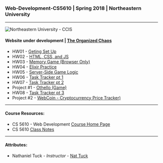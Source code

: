 ### Web-Development-CS5610 | Spring 2018 | Northeastern University
___
![Northeastern University - CCIS](https://www.northeastern.edu/guidelines/images/page/CCISLogo_S_bR.png)

#### Website under development | [The Organized Chaos](http://organizedchaos.me)
  * HW01 - [Geting Set Up](http://hw01.organizedchaos.me)
  * HW02 - [HTML, CSS, and JS](http://hw02.organizedchaos.me)
  * HW03 - [Memory Game (Browser Only)](https://github.com/vipul018/Web-Development-CS5610/tree/master/hw03/memory)
  * HW04 - [Elixir Practice](https://github.com/vipul018/Web-Development-CS5610/tree/master/hw04/calc)
  * HW05 - [Server-Side Game Logic](http://memory.organizedchaos.me)
  * HW06 - [Task Tracker pt 1](http://tasktracker.organizedchaos.me)
  * HW07 - [Task Tracker pt 2](http://tasks2.organizedchaos.me)
  * Project #1 - [Othello (Game)](http://othello.organizedchaos.me)
  * HW08 - [Task Tracker pt 3](https://tasks3.organizedchaos.me)
  * Project #2 - [WebCoin - Cryptocurrency Price Tracker)](https://webcoin.organizedchaos.me)
___

#### Course Resources:
  * CS 5610 - Web Development [Course Home Page](http://www.ccs.neu.edu/home/ntuck/courses/2018/01/cs4550/) 
  * CS 5610 [Class Notes](http://www.ccs.neu.edu/home/ntuck/courses/2018/01/cs4550/notes/)
___
#### Attributes:
  * Nathaniel Tuck - _Instructor_ - [Nat Tuck](https://www.ccis.northeastern.edu/people/nathaniel-tuck/)
